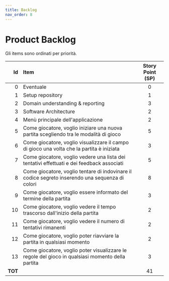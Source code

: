 ```yaml
---
title: Backlog
nav_order: 8
---
```

# Product Backlog

Gli items sono ordinati per priorità.

|      Id | Item                                                                                             | Story Point (SP) |
|--------:|:-------------------------------------------------------------------------------------------------|:----------------:|
|       0 | Eventuale                                                                                        |        0         |
|       1 | Setup repository                                                                                 |        1         |
|       2 | Domain understanding & reporting                                                                 |        3         |
|       3 | Software Architecture                                                                            |        2         |
|       4 | Menù principale dell'applicazione                                                                |        2         |
|       5 | Come giocatore, voglio iniziare una nuova partita scegliendo tra le modalità di gioco            |        5         |
|       6 | Come giocatore, voglio visualizzare il campo di gioco una volta che la partita è iniziata        |        3         |
|       7 | Come giocatore, voglio vedere una lista dei tentativi effettuati e dei feedback associati        |        5         |
|       8 | Come giocatore, voglio tentare di indovinare il codice segreto inserendo una sequenza di colori  |        8         |
|       9 | Come giocatore, voglio essere informato del termine della partita                                |        3         |
|      10 | Come giocatore, voglio vedere il tempo trascorso dall'inizio della partita                       |        2         |
|      11 | Come giocatore, voglio vedere il numero di tentativi rimanenti                                   |        2         |
|      12 | Come giocatore, voglio poter riavviare la partita in qualsiasi momento                           |        2         |
|      13 | Come giocatore, voglio poter visualizzare le regole del gioco in qualsiasi momento della partita |        3         |
| **TOT** |                                                                                                  |        41        |